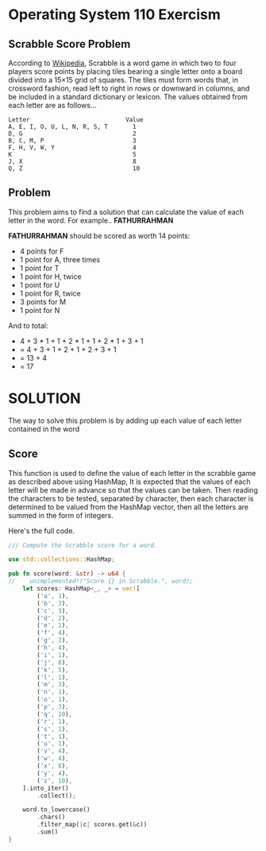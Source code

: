 # Operating System 110 Exercism
## Scrabble Score Problem

According to [Wikipedia](https://en.wikipedia.org/wiki/Scrabble), Scrabble is a word game in which two to four players score points by placing tiles bearing a single letter onto a board divided into a 15×15 grid of squares. The tiles must form words that, in crossword fashion, read left to right in rows or downward in columns, and be included in a standard dictionary or lexicon. The values obtained from each letter are as follows...

```
Letter                           Value
A, E, I, O, U, L, N, R, S, T       1
D, G                               2
B, C, M, P                         3
F, H, V, W, Y                      4
K                                  5
J, X                               8
Q, Z                               10
```

## Problem

This problem aims to find a solution that can calculate the value of each letter in the word. For example..
**FATHURRAHMAN**

**FATHURRAHMAN** should be scored as worth 14 points:
+ 4 points for F
+ 1 point for A, three times
+ 1 point for T
+ 1 point for H, twice
+ 1 point for U
+ 1 point for R, twice
+ 3 points for M
+ 1 point for N

And to total:
+ 4 + 3 * 1 + 1 + 2 * 1 + 1 + 2 * 1 + 3 + 1
+ = 4 + 3 + 1 + 2 + 1 + 2 + 3 + 1
+ = 13 + 4
+ = 17

# SOLUTION

The way to solve this problem is by adding up each value of each letter contained in the word

## Score

This function is used to define the value of each letter in the scrabble game as described above using HashMap, It is expected that the values of each letter will be made in advance so that the values can be taken. Then reading the characters to be tested, separated by character, then each character is determined to be valued from the HashMap vector, then all the letters are summed in the form of integers.

Here's the full code.

```rust
/// Compute the Scrabble score for a word.

use std::collections::HashMap;

pub fn score(word: &str) -> u64 {
//    unimplemented!("Score {} in Scrabble.", word);
    let scores: HashMap<_, _> = vec![
        ('a', 1),
        ('b', 3),
        ('c', 3),
        ('d', 2),
        ('e', 1),
        ('f', 4),
        ('g', 2),
        ('h', 4),
        ('i', 1),
        ('j', 8),
        ('k', 5),
        ('l', 1),
        ('m', 3),
        ('n', 1),
        ('o', 1),
        ('p', 3),
        ('q', 10),
        ('r', 1),
        ('s', 1),
        ('t', 1),
        ('u', 1),
        ('v', 4),
        ('w', 4),
        ('x', 8),
        ('y', 4),
        ('z', 10),
    ].into_iter()
        .collect();

    word.to_lowercase()
        .chars()
        .filter_map(|c| scores.get(&c))
        .sum()
}
```
